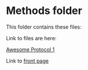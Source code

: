 # Methods folder 

This folder contains these files: 

Link to files are here: 

[Awesome Protocol 1](Awesome_protocl1.md) 

Link to [front page](../README.md)

